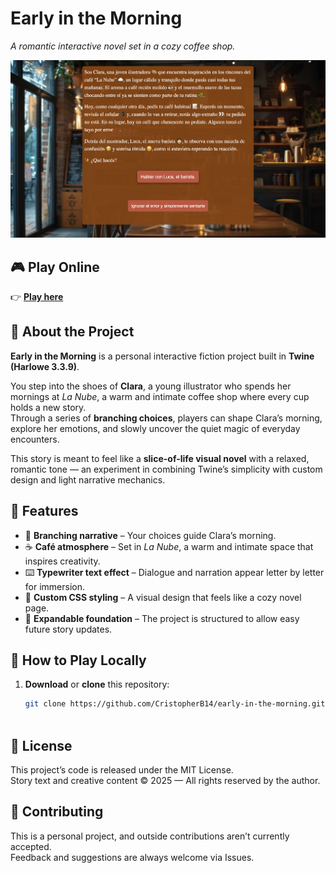 # Early in the Morning

_A romantic interactive novel set in a cozy coffee shop._

![Screenshot](docs/EarlyInTheMorning.png)



## 🎮 Play Online

👉 [**Play here**](https://CristopherB14.github.io/createYourStory/earlyInTheMorning.html)



## 📖 About the Project

**Early in the Morning** is a personal interactive fiction project built in **Twine (Harlowe 3.3.9)**.  

You step into the shoes of **Clara**, a young illustrator who spends her mornings at *La Nube*, a warm and intimate coffee shop where every cup holds a new story.  
Through a series of **branching choices**, players can shape Clara’s morning, explore her emotions, and slowly uncover the quiet magic of everyday encounters.

This story is meant to feel like a **slice-of-life visual novel** with a relaxed, romantic tone — an experiment in combining Twine’s simplicity with custom design and light narrative mechanics.



## 🌟 Features

- 📖 **Branching narrative** – Your choices guide Clara’s morning.  
- ☕ **Café atmosphere** – Set in *La Nube*, a warm and intimate space that inspires creativity.  
- ⌨️ **Typewriter text effect** – Dialogue and narration appear letter by letter for immersion.  
- 🎨 **Custom CSS styling** – A visual design that feels like a cozy novel page.  
- 🌱 **Expandable foundation** – The project is structured to allow easy future story updates.



## 🚀 How to Play Locally

1. **Download** or **clone** this repository:
   ```bash
   git clone https://github.com/CristopherB14/early-in-the-morning.git



## 📜 License
This project’s code is released under the MIT License.  
Story text and creative content © 2025 — All rights reserved by the author.



## 🤝 Contributing
This is a personal project, and outside contributions aren’t currently accepted.  
Feedback and suggestions are always welcome via Issues.
